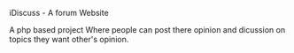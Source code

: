 iDiscuss - A forum Website

A php based project Where people can post there opinion and dicussion on topics they want other's opinion.
